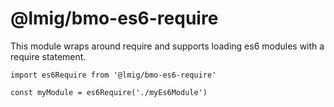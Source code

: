 # @lmig/bmo-es6-require

This module wraps around require and supports loading es6 modules with a require statement.


```
import es6Require from '@lmig/bmo-es6-require'

const myModule = es6Require('./myEs6Module')
```
